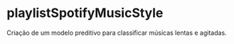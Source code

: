 # playlistSpotifyMusicStyle
Criação de um modelo preditivo para classificar músicas lentas e agitadas.

